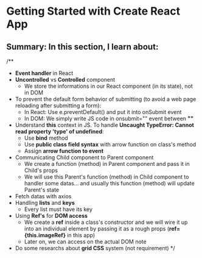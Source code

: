 # Getting Started with Create React App

## Summary: In this section, I learn about:
/** 
  * **Event handler** in React 
  * **Uncontrolled** vs **Controlled** component
    * We store the informations in our React component (in its state), not in DOM 
  * To prevent the default form behavior of submitting (to avoid a web page reloading after submitting a form):
    * In React: Use e.preventDefault() and put it into onSubmit event
    * In DOM: We simply write JS code in onsubmit="" event between **""**
  * Understand **this** context in JS. To handle **Uncaught TypeError: Cannot read property 'type' of undefined**:
    * Use **bind** method
    * Use **public class field syntax** with arrow function on class's method
    * Assign **arrow function to event**
  * Communicating Child component to Parent component
    * We create a function (method) in Parent component and pass it in Child's props 
    * We will use this Parent's function (method) in Child component to handler some datas...
    and usually this function (method) will update Parent's state
  * Fetch datas with axios
  * Handling **lists** and **keys**
    * Every list must have its key
  * Using **Ref's** for **DOM access**
    * We create a **ref** inside a class's constructor and we will wire it up into an individual element by passing it as a rough props (**ref={this.imageRef}** in this app)
    * Later on, we can access on the actual DOM note
  * Do some researchs about **grid CSS** system (not requirement)
*/